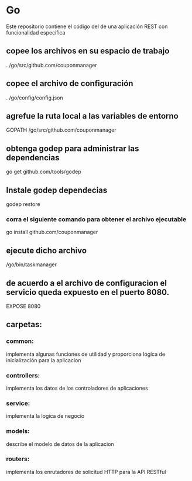 # Go 

Este repositorio contiene el código del de una aplicación REST con funcionalidad especifica 

## copee los archivos en su espacio de trabajo
 . /go/src/github.com/couponmanager


##  copee el archivo de configuración
 . /go/config/config.json

##  agrefue la ruta local a las variables de entorno
GOPATH /go/src/github.com/couponmanager

##  obtenga godep para administrar las dependencias
go get github.com/tools/godep

## Instale godep dependecias
godep restore 

###  corra el siguiente comando para obtener el archivo ejecutable
go install github.com/couponmanager

##  ejecute dicho archivo
/go/bin/taskmanager

## de acuerdo a el archivo de configuracion el servicio queda expuesto en el puerto 8080.
EXPOSE 8080


##  carpetas:

### common:
 implementa algunas funciones de utilidad y proporciona lógica de inicialización para la aplicacion
### controllers: 
 implementa los datos de los controladores de aplicaciones 
### service: 
 implementa la logica de negocio
### models: 
 describe el modelo de datos de la aplicacion
### routers: 
  implementa los enrutadores de solicitud HTTP para la API RESTful
